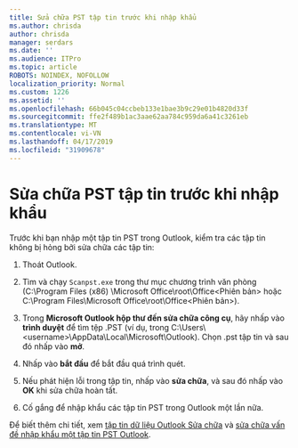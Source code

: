```yaml
---
title: Sửa chữa PST tập tin trước khi nhập khẩu
ms.author: chrisda
author: chrisda
manager: serdars
ms.date: ''
ms.audience: ITPro
ms.topic: article
ROBOTS: NOINDEX, NOFOLLOW
localization_priority: Normal
ms.custom: 1226
ms.assetid: ''
ms.openlocfilehash: 66b045c04ccbeb133e1bae3b9c29e01b4820d33f
ms.sourcegitcommit: ffe2f489b1ac3aae62aa784c959da6a41c3261eb
ms.translationtype: MT
ms.contentlocale: vi-VN
ms.lasthandoff: 04/17/2019
ms.locfileid: "31909678"
---
```

# <a name="repair-pst-file-before-importing"></a>Sửa chữa PST tập tin trước khi nhập khẩu

Trước khi bạn nhập một tập tin PST trong Outlook, kiểm tra các tập tin không bị hỏng bởi sửa chữa các tập tin:

1. Thoát Outlook.

2. Tìm và chạy `Scanpst.exe` trong thư mục chương trình văn phòng (C:\Program Files (x86) \Microsoft Office\root\Office\<Phiên bản\> hoặc C:\Program Files\Microsoft Office\root\Office\<Phiên bản\>).

3. Trong **Microsoft Outlook hộp thư đến sửa chữa công cụ**, hãy nhấp vào **trình duyệt** để tìm tệp .PST (ví dụ, trong C:\Users\\<username\>\AppData\Local\Microsoft\Outlook). Chọn .pst tập tin và sau đó nhấp vào **mở**.

4. Nhấp vào **bắt đầu** để bắt đầu quá trình quét.

5. Nếu phát hiện lỗi trong tập tin, nhấp vào **sửa chữa**, và sau đó nhấp vào **OK** khi sửa chữa hoàn tất.

6. Cố gắng để nhập khẩu các tập tin PST trong Outlook một lần nữa.

Để biết thêm chi tiết, xem [tập tin dữ liệu Outlook Sửa chữa](https://support.office.com/article/25663bc3-11ec-4412-86c4-60458afc5253) và [sửa chữa vấn đề nhập khẩu một tập tin PST Outlook](https://support.office.com/article/2d2e50dc-5c36-4ab2-ab50-f1be733b3d6e).
